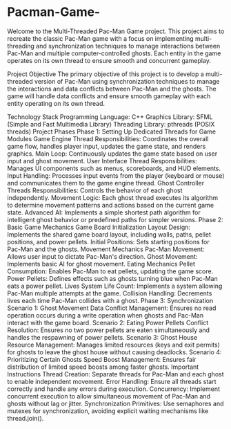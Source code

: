 # Pacman-Game-
Welcome to the Multi-Threaded Pac-Man Game project. This project aims to recreate the classic Pac-Man game with a focus on implementing multi-threading and synchronization techniques to manage interactions between Pac-Man and multiple computer-controlled ghosts. Each entity in the game operates on its own thread to ensure smooth and concurrent gameplay.

Project Objective
The primary objective of this project is to develop a multi-threaded version of Pac-Man using synchronization techniques to manage the interactions and data conflicts between Pac-Man and the ghosts. The game will handle data conflicts and ensure smooth gameplay with each entity operating on its own thread.

Technology Stack
Programming Language: C++
Graphics Library: SFML (Simple and Fast Multimedia Library)
Threading Library: pthreads (POSIX threads)
Project Phases
Phase 1: Setting Up Dedicated Threads for Game Modules
Game Engine Thread
Responsibilities: Coordinates the overall game flow, handles player input, updates the game state, and renders graphics.
Main Loop: Continuously updates the game state based on user input and ghost movement.
User Interface Thread
Responsibilities: Manages UI components such as menus, scoreboards, and HUD elements.
Input Handling: Processes input events from the player (keyboard or mouse) and communicates them to the game engine thread.
Ghost Controller Threads
Responsibilities: Controls the behavior of each ghost independently.
Movement Logic: Each ghost thread executes its algorithm to determine movement patterns and actions based on the current game state.
Advanced AI: Implements a simple shortest path algorithm for intelligent ghost behavior or predefined paths for simpler versions.
Phase 2: Basic Game Mechanics
Game Board Initialization
Layout Design: Implements the shared game board layout, including walls, paths, pellet positions, and power pellets.
Initial Positions: Sets starting positions for Pac-Man and the ghosts.
Movement Mechanics
Pac-Man Movement: Allows user input to dictate Pac-Man's direction.
Ghost Movement: Implements basic AI for ghost movement.
Eating Mechanics
Pellet Consumption: Enables Pac-Man to eat pellets, updating the game score.
Power Pellets: Defines effects such as ghosts turning blue when Pac-Man eats a power pellet.
Lives System
Life Count: Implements a system allowing Pac-Man multiple attempts at the game.
Collision Handling: Decrements lives each time Pac-Man collides with a ghost.
Phase 3: Synchronization
Scenario 1: Ghost Movement
Data Conflict Management: Ensures no read operation occurs during a write operation when ghosts and Pac-Man interact with the game board.
Scenario 2: Eating Power Pellets
Conflict Resolution: Ensures no two power pellets are eaten simultaneously and handles the respawning of power pellets.
Scenario 3: Ghost House
Resource Management: Manages limited resources (keys and exit permits) for ghosts to leave the ghost house without causing deadlocks.
Scenario 4: Prioritizing Certain Ghosts
Speed Boost Management: Ensures fair distribution of limited speed boosts among faster ghosts.
Important Instructions
Thread Creation: Separate threads for Pac-Man and each ghost to enable independent movement.
Error Handling: Ensure all threads start correctly and handle any errors during execution.
Concurrency: Implement concurrent execution to allow simultaneous movement of Pac-Man and ghosts without lag or jitter.
Synchronization Primitives: Use semaphores and mutexes for synchronization, avoiding explicit waiting mechanisms like thread.join().
